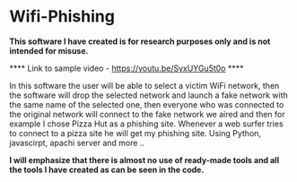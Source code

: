 # Wifi-Phishing
**This software I have created is for research purposes only and is not intended for misuse.**

**** Link to sample video - https://youtu.be/SyxUYGu5t0o ****

In this software the user will be able to select a victim WiFi network, then the software will drop the selected network and launch a fake network with the same name of the selected one, then everyone who was connected to the original network will connect to the fake network we aired and then for example I chose Pizza Hut as a phishing site. Whenever a web surfer tries to connect to a pizza site he will get my phishing site.
Using Python, javascirpt, apachi server and more ..

**I will emphasize that there is almost no use of ready-made tools and all the tools I have created as can be seen in the code.**


